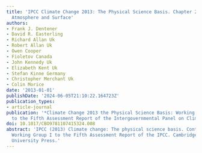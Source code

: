 ```yaml
---
title: 'IPCC Climate Change 2013: The Physical Science Basis. Chapter 2: Observations:
  Atmosphere and Surface'
authors:
- Frank J. Dentener
- David R. Easterling
- Richard Allan Uk
- Robert Allan Uk
- Owen Cooper
- Fioletov Canada
- John Kennedy Uk
- Elizabeth Kent Uk
- Stefan Kinne Germany
- Christopher Merchant Uk
- Colin Morice
date: '2013-01-01'
publishDate: '2024-06-05T21:10:22.164723Z'
publication_types:
- article-journal
publication: '*Climate Change 2013 the Physical Science Basis: Working Group I Contribution
  to the Fifth Assessment Report of the Intergovernmental Panel on Climate Change*'
doi: 10.1017/CBO9781107415324.008
abstract: 'IPCC (2013) Climate change: The physical science basis. Contribution of
  Working Group I to the Fifth Assessment Report of the IPCC. Cambridge: Cambridge
  University Press.'
---
```

